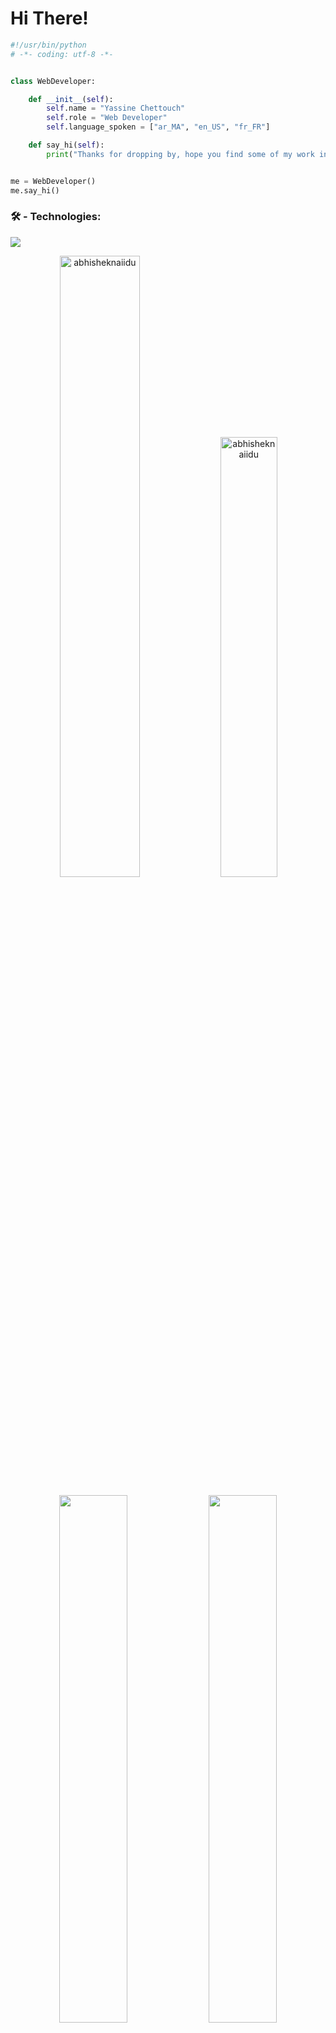 # Hi There!

```python
#!/usr/bin/python
# -*- coding: utf-8 -*-


class WebDeveloper:

    def __init__(self):
        self.name = "Yassine Chettouch"
        self.role = "Web Developer"
        self.language_spoken = ["ar_MA", "en_US", "fr_FR"]

    def say_hi(self):
        print("Thanks for dropping by, hope you find some of my work interesting.")


me = WebDeveloper()
me.say_hi()
```

### 🛠 - Technologies:

![](https://img.shields.io/badge/OS-Mac-blue)


<p align="center" width:'100%'> 
    <img width='50.5%'  src="https://github-readme-stats.vercel.app/api?username=yassine-ct&count_private=true&show_icons=true&custom_title=Yassine's%20Github%20Stats:&theme=dark&bg_color=70,000,050505&border_radius=5&hide_border=true&include_all_commits=false" alt="abhisheknaiidu" />
    <img width='42.5%'  src="https://github-readme-stats.vercel.app/api/top-langs/?username=yassine-ct&layout=compact&theme=dark&bg_color=70,050505,000&border_radius=5&hide_border=true" alt="abhisheknaiidu" />
</p>

<p align='center'>
    <img align="center" width='46.5%'   src="https://github-readme-stats.vercel.app/api/wakatime?username=yassine_ct&theme=dark&bg_color=70,050505,000&border_radius=5&hide_border=true" />
    <img align="center" width='46.5%'   src="https://github-readme-stats.vercel.app/api/wakatime?username=yassine_ct&theme=dark&bg_color=70,050505,000&border_radius=5&hide_border=true" />
</p>


### 💻 - My Current Projects's Repositories:
<div align='center'>
    <a href="https://github.com/anuraghazra/github-readme-stats">
      <img align="center" width='46.5%' src="https://github-readme-stats.vercel.app/api/pin/?username=yassine-ct&repo=yassine-ct&theme=dark&bg_color=70,050505,000&border_radius=5&hide_border=true" />
    </a>
    <a href="https://github.com/anuraghazra/convoychat">
      <img align="center" width='46.5%' src="https://github-readme-stats.vercel.app/api/pin/?username=yassine-ct&repo=QLF-&theme=dark&bg_color=70,050505,000&border_radius=5&hide_border=true"" />
    </a>
</div>


